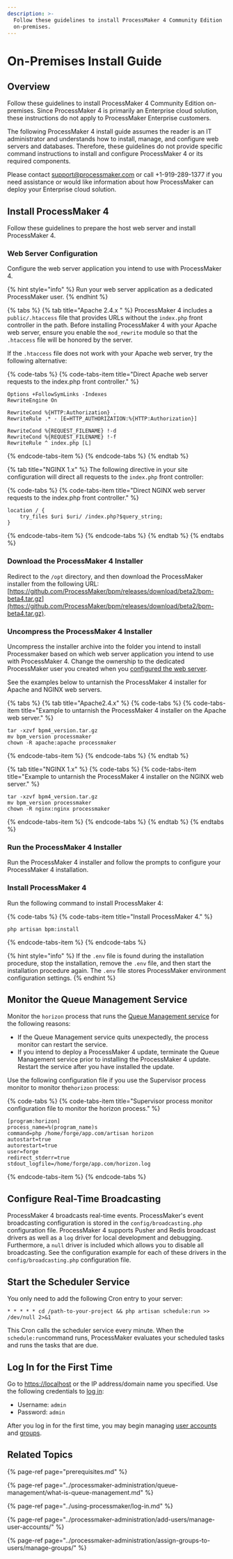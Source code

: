 ```yaml
---
description: >-
  Follow these guidelines to install ProcessMaker 4 Community Edition
  on-premises.
---
```


# On-Premises Install Guide

## Overview

Follow these guidelines to install ProcessMaker 4 Community Edition on-premises. Since ProcessMaker 4 is primarily an Enterprise cloud solution, these instructions do not apply to ProcessMaker Enterprise customers.

The following ProcessMaker 4 install guide assumes the reader is an IT administrator and understands how to install, manage, and configure web servers and databases. Therefore, these guidelines do not provide specific command instructions to install and configure ProcessMaker 4 or its required components.

Please contact [support@processmaker.com](mailto:support@processmaker.com) or call +1-919-289-1377 if you need assistance or would like information about how ProcessMaker can deploy your Enterprise cloud solution.

## Install ProcessMaker 4

Follow these guidelines to prepare the host web server and install ProcessMaker 4.

### Web Server Configuration

Configure the web server application you intend to use with ProcessMaker 4.

{% hint style="info" %}
Run your web server application as a dedicated ProcessMaker user.
{% endhint %}

{% tabs %}
{% tab title="Apache 2.4.x " %}
ProcessMaker 4 includes a `public/.htaccess` file that provides URLs without the `index.php` front controller in the path. Before installing ProcessMaker 4 with your Apache web server, ensure you enable the `mod_rewrite` module so that the `.htaccess` file will be honored by the server.

If the `.htaccess` file does not work with your Apache web server, try the following alternative:

{% code-tabs %}
{% code-tabs-item title="Direct Apache web server requests to the index.php front controller." %}
```text
Options +FollowSymLinks -Indexes
RewriteEngine On

RewriteCond %{HTTP:Authorization} .
RewriteRule .* - [E=HTTP_AUTHORIZATION:%{HTTP:Authorization}]

RewriteCond %{REQUEST_FILENAME} !-d
RewriteCond %{REQUEST_FILENAME} !-f
RewriteRule ^ index.php [L]
```
{% endcode-tabs-item %}
{% endcode-tabs %}
{% endtab %}

{% tab title="NGINX 1.x" %}
The following directive in your site configuration will direct all requests to the `index.php` front controller:

{% code-tabs %}
{% code-tabs-item title="Direct NGINX web server requests to the index.php front controller." %}
```text
location / {
    try_files $uri $uri/ /index.php?$query_string;
}
```
{% endcode-tabs-item %}
{% endcode-tabs %}
{% endtab %}
{% endtabs %}

### Download the ProcessMaker 4 Installer

Redirect to the `/opt` directory, and then download the ProcessMaker installer from the following URL: [https://github.com/ProcessMaker/bpm/releases/download/beta2/bpm-beta4.tar.gz](https://github.com/ProcessMaker/bpm/releases/download/beta2/bpm-beta4.tar.gz).

### Uncompress the ProcessMaker 4 Installer

Uncompress the installer archive into the folder you intend to install Processmaker based on which web server application you intend to use with ProcessMaker 4. Change the ownership to the dedicated ProcessMaker user you created when you [configured the web server](installation-guide.md#web-server-configuration).

See the examples below to untarnish the ProcessMaker 4 installer for Apache and NGINX web servers.

{% tabs %}
{% tab title="Apache2.4.x" %}
{% code-tabs %}
{% code-tabs-item title="Example to untarnish the ProcessMaker 4 installer on the Apache web server." %}
```text
tar -xzvf bpm4_version.tar.gz
mv bpm_version processmaker
chown -R apache:apache processmaker
```
{% endcode-tabs-item %}
{% endcode-tabs %}
{% endtab %}

{% tab title="NGINX 1.x" %}
{% code-tabs %}
{% code-tabs-item title="Example to untarnish the ProcessMaker 4 installer on the NGINX web server." %}
```text
tar -xzvf bpm4_version.tar.gz
mv bpm_version processmaker
chown -R nginx:nginx processmaker
```
{% endcode-tabs-item %}
{% endcode-tabs %}
{% endtab %}
{% endtabs %}

### Run the ProcessMaker 4 Installer

Run the ProcessMaker 4 installer and follow the prompts to configure your ProcessMaker 4 installation.

### Install ProcessMaker 4

Run the following command to install ProcessMaker 4:

{% code-tabs %}
{% code-tabs-item title="Install ProcessMaker 4." %}
```text
php artisan bpm:install
```
{% endcode-tabs-item %}
{% endcode-tabs %}

{% hint style="info" %}
If the `.env` file is found during the installation procedure, stop the installation, remove the `.env` file, and then start the installation procedure again. The `.env` file stores ProcessMaker  environment configuration settings.
{% endhint %}

## Monitor the Queue Management Service

Monitor the `horizon` process that runs the [Queue Management service](../processmaker-administration/queue-management/what-is-queue-management.md) for the following reasons:

* If the Queue Management service quits unexpectedly, the process monitor can restart the service.
* If you intend to deploy a ProcessMaker 4 update, terminate the Queue Management service prior to installing the ProcessMaker 4 update. Restart the service after you have installed the update.

Use the following configuration file if you use the Supervisor process monitor to monitor the`horizon` process:

{% code-tabs %}
{% code-tabs-item title="Supervisor process monitor configuration file to monitor the horizon process." %}
```text
[program:horizon]
process_name=%(program_name)s
command=php /home/forge/app.com/artisan horizon
autostart=true
autorestart=true
user=forge
redirect_stderr=true
stdout_logfile=/home/forge/app.com/horizon.log
```
{% endcode-tabs-item %}
{% endcode-tabs %}

## Configure Real-Time Broadcasting

ProcessMaker 4 broadcasts real-time events. ProcessMaker's event broadcasting configuration is stored in the `config/broadcasting.php` configuration file. ProcessMaker 4 supports Pusher and Redis broadcast drivers as well as a `log` driver for local development and debugging. Furthermore, a `null` driver is included which allows you to disable all broadcasting. See the configuration example for each of these drivers in the `config/broadcasting.php` configuration file.

## Start the Scheduler Service

You only need to add the following Cron entry to your server:

```text
* * * * * cd /path-to-your-project && php artisan schedule:run >> /dev/null 2>&1
```

This Cron calls the scheduler service every minute. When the `schedule:run`command runs, ProcessMaker evaluates your scheduled tasks and runs the tasks that are due.

## Log In for the First Time

Go to [https://localhost](https://localhost) or the IP address/domain name you specified. Use the following credentials to [log in](../using-processmaker/log-in.md#log-in):

* Username: `admin`
* Password: `admin`

After you log in for the first time, you may begin managing [user accounts](../processmaker-administration/add-users/manage-user-accounts/) and [groups](../processmaker-administration/assign-groups-to-users/manage-groups/).

## Related Topics

{% page-ref page="prerequisites.md" %}

{% page-ref page="../processmaker-administration/queue-management/what-is-queue-management.md" %}

{% page-ref page="../using-processmaker/log-in.md" %}

{% page-ref page="../processmaker-administration/add-users/manage-user-accounts/" %}

{% page-ref page="../processmaker-administration/assign-groups-to-users/manage-groups/" %}

